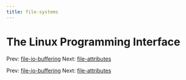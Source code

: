 ```yaml
---
title: file-systems
---
```




# The Linux Programming Interface

Prev: [file-io-buffering](file-io-buffering.md)
Next: [file-attributes](file-attributes.md)

Prev: [file-io-buffering](file-io-buffering.md)
Next: [file-attributes](file-attributes.md)
